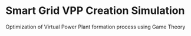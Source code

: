 # Smart Grid VPP Creation Simulation
 Optimization of Virtual Power Plant formation process using Game Theory
